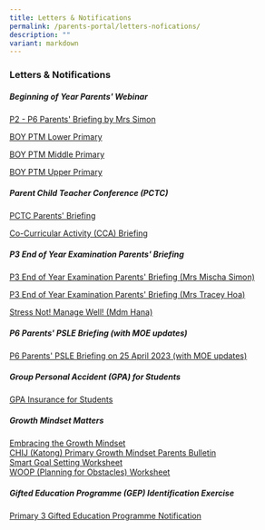 ```yaml
---
title: Letters & Notifications
permalink: /parents-portal/letters-nofications/
description: ""
variant: markdown
---
```

### Letters &amp; Notifications

##### **Beginning of Year Parents' Webinar**
[P2 - P6 Parents' Briefing by Mrs Simon](/files/Parents'%20Webinar/CHIJ_KCP_P2___P6_Parents__Briefing_2024__Mrs__Simon_.pdf)

[BOY PTM Lower Primary](/files/Parents'%20Webinar/2024_BOY_PTM_LPYH_PRESENTATION_P2.pdf)

[BOY PTM Middle Primary](/files/Parents'%20Webinar/2024_BOY_PTM_MPYH_PRESENTATION.pdf)

[BOY PTM Upper Primary](/files/Parents'%20Webinar/2024_BOY_PTM__UPYH_PRESENTATION.pdf)

##### **Parent Child Teacher Conference (PCTC)**

[PCTC Parents' Briefing](/files/2023%20chij%20pctc%20briefing_p1&amp;p2.pdf)

[Co-Curricular Activity (CCA) Briefing](/files/cca%20briefing_20%20oct%202023_website.pdf)

##### **P3 End of Year Examination Parents' Briefing**

[P3 End of Year Examination Parents' Briefing (Mrs Mischa Simon)](/files/Parents%20Portal/p3%20end%20of%20year%20examination%20parents'%20briefing%20(mrs%20mischa%20simon).pdf)

[P3 End of Year Examination Parents' Briefing (Mrs Tracey Hoa)](/files/Parents%20Portal/p3%20end%20of%20year%20examination%20parents'%20briefing%20(mrs%20tracey%20hoa).pdf)

[Stress Not! Manage Well! (Mdm Hana)](/files/Parents%20Portal/stress%20not!%20manage%20well!%20(mdm%20hana).pdf)


##### **P6 Parents' PSLE Briefing (with MOE updates)**
	
[P6 Parents' PSLE Briefing on 25 April 2023 (with MOE updates)](/files/chijkcp%20p6%20parents%20briefing%2025%20april%202023%20(with%20moe%20updates).pdf)

##### **Group Personal Accident (GPA) for Students**

[GPA Insurance for Students](/files/group%20personal%20accident%20insurance%20for%20students%20-%20fact%20sheet%202023.pdf)


##### **Growth Mindset Matters** 

[Embracing the Growth Mindset]()<br>
[CHIJ (Katong) Primary Growth Mindset Parents Bulletin]()<br>
[Smart Goal Setting Worksheet]()<br>
[WOOP (Planning for Obstacles) Worksheet]()<br>

##### **Gifted Education Programme (GEP) Identification Exercise** 

[Primary 3 Gifted Education Programme Notification](/files/P3%20GEP%20NOTIFICATION%202023.pdf)